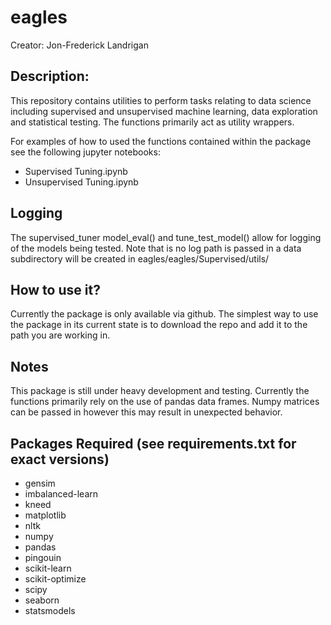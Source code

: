 # eagles

Creator: Jon-Frederick Landrigan

## Description:
This repository contains utilities to perform tasks relating to data science 
including supervised and unsupervised machine learning, data exploration and statistical testing.
The functions primarily act as utility wrappers.

For examples of how to used the functions contained within the package see the following jupyter notebooks:
- Supervised Tuning.ipynb
- Unsupervised Tuning.ipynb

## Logging
The supervised_tuner model_eval() and tune_test_model() allow for logging of the models being tested.
Note that is no log path is passed in a data subdirectory will be created in eagles/eagles/Supervised/utils/

## How to use it?
Currently the package is only available via github. The simplest way to use the 
package in its current state is to download the repo and add it to the path you are working in.

## Notes
This package is still under heavy development and testing. 
Currently the functions primarily rely on the use of pandas data frames. Numpy matrices can be passed in
however this may result in unexpected behavior. 

## Packages Required (see requirements.txt for exact versions)
- gensim
- imbalanced-learn
- kneed
- matplotlib
- nltk
- numpy
- pandas
- pingouin
- scikit-learn
- scikit-optimize
- scipy
- seaborn
- statsmodels